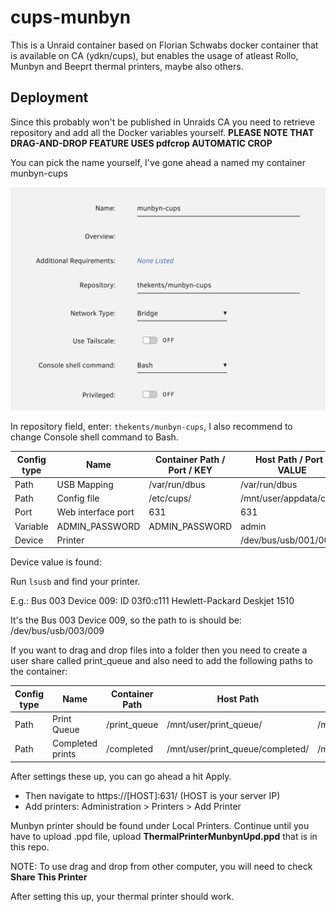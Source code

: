 
# cups-munbyn

This is a Unraid container based on Florian Schwabs docker container that is available on CA (ydkn/cups), but enables the usage of atleast Rollo, Munbyn and Beeprt thermal printers, maybe also others.


## Deployment

Since this probably won't be published in Unraids CA you need to retrieve repository and add all the Docker variables yourself. **PLEASE NOTE THAT DRAG-AND-DROP FEATURE USES pdfcrop AUTOMATIC CROP**

You can pick the name yourself, I've gone ahead a named my container munbyn-cups

![alt text](https://github.com/TheKents0209/cups-munbyn/blob/main/readme-images/Screenshot%202025-07-03%20at%2012.50.37.png "Here is how i've done it")

In repository field, enter: `thekents/munbyn-cups`, I also recommend to change Console shell command to Bash.


| Config type | Name               | Container Path / Port / KEY | Host Path / Port / VALUE       | Default Value              | Connection type |
|-------------|--------------------|-----------------------------|-------------------------------|----------------------------|-----------------|
| Path        | USB Mapping        | /var/run/dbus               | /var/run/dbus                 | /var/run/dbus              |                 |
| Path        | Config file        | /etc/cups/                  | /mnt/user/appdata/cups/       | /mnt/user/appdata/cups     |                 |
| Port        | Web interface port | 631                         | 631                           | 631                        | TCP             |
| Variable    | ADMIN_PASSWORD     | ADMIN_PASSWORD              | admin                         | admin                      |                 |
| Device      | Printer            |                             | /dev/bus/usb/001/003          |                            |                 |

Device value is found:

Run `lsusb` and find your printer.

E.g.: Bus 003 Device 009: ID 03f0:c111 Hewlett-Packard Deskjet 1510

It's the Bus 003 Device 009, so the path to is should be: /dev/bus/usb/003/009


If you want to drag and drop files into a folder then you need to create a user share called print_queue and also need to add the following paths to the container: 

| Config type | Name             | Container Path | Host Path                   | Default Value               | Access Mode  |
|-------------|------------------|----------------|-----------------------------|-----------------------------|--------------|
| Path        | Print Queue      | /print_queue   | /mnt/user/print_queue/       | /mnt/user/print_queue/       | Read/Write   |
| Path        | Completed prints | /completed     | /mnt/user/print_queue/completed/ | /mnt/user/print_queue/completed/ | Read/Write   |
 

After settings these up, you can go ahead a hit Apply.
- Then navigate to https://[HOST]:631/ (HOST is your server IP)
- Add printers: Administration > Printers > Add Printer

Munbyn printer should be found under Local Printers. Continue until you have to upload .ppd file, upload **ThermalPrinterMunbynUpd.ppd** that is in this repo.

NOTE: To use drag and drop from other computer, you will need to check **Share This Printer**


After setting this up, your thermal printer should work.
